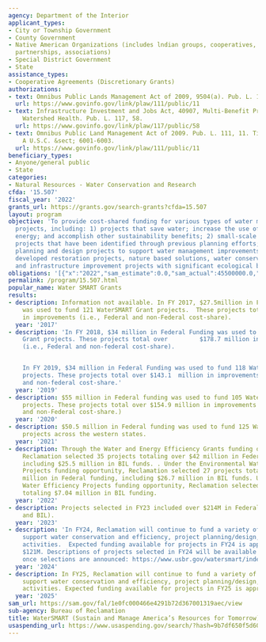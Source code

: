 ```yaml
---
agency: Department of the Interior
applicant_types:
- City or Township Government
- County Government
- Native American Organizations (includes lndian groups, cooperatives, corporations,
  partnerships, associations)
- Special District Government
- State
assistance_types:
- Cooperative Agreements (Discretionary Grants)
authorizations:
- text: Omnibus Public Lands Management Act of 2009, 9504(a). Pub. L. 111, 11.
  url: https://www.govinfo.gov/link/plaw/111/public/11
- text: Infrastructure Investment and Jobs Act, 40907, Multi-Benefit Projects to Improve
    Watershed Health. Pub. L. 117, 58.
  url: https://www.govinfo.gov/link/plaw/117/public/58
- text: Omnibus Public Land Management Act of 2009. Pub. L. 111, 11. Title VI, Subtitle
    A U.S.C. &sect; 6001-6003.
  url: https://www.govinfo.gov/link/plaw/111/public/11
beneficiary_types:
- Anyone/general public
- State
categories:
- Natural Resources - Water Conservation and Research
cfda: '15.507'
fiscal_year: '2022'
grants_url: https://grants.gov/search-grants?cfda=15.507
layout: program
objective: 'To provide cost-shared funding for various types of water management improvement
  projects, including: 1) projects that save water; increase the use of renewable
  energy; and accomplish other sustainability benefits; 2) small-scale water efficiency
  projects that have been identified through previous planning efforts; 3) collaborative
  planning and design projects to support water management improvements; and 4) collaboratively
  developed restoration projects, nature based solutions, water conservation projects,
  and infrastructure improvement projects with significant ecological benefits.'
obligations: '[{"x":"2022","sam_estimate":0.0,"sam_actual":45500000.0,"usa_spending_actual":64416998.42},{"x":"2023","sam_estimate":0.0,"sam_actual":94959999.0,"usa_spending_actual":94958992.69},{"x":"2024","sam_estimate":121500000.0,"sam_actual":0.0,"usa_spending_actual":136552154.8}]'
permalink: /program/15.507.html
popular_name: Water SMART Grants
results:
- description: Information not available. In FY 2017, $27.5million in Federal funding
    was used to fund 121 WaterSMART Grant projects.  These projects total over $115.7million
    in improvements (i.e., Federal and non-Federal cost-share).
  year: '2017'
- description: 'In FY 2018, $34 million in Federal Funding was used to fund 120 WaterSMART
    Grant projects. These projects total over         $178.7 million in improvements
    (i.e., Federal and non-federal cost-share).


    In FY 2019, $34 million in Federal Funding was used to fund 118 WaterSMART Grant
    projects. These projects total over $143.1  million in improvements (i.e., Federal
    and non-federal cost-share.'
  year: '2019'
- description: $55 million in Federal funding was used to fund 105 WaterSMART Grants
    projects. These projects total over $154.9 million in improvements (i.e. Federal
    and non-Federal cost-share.)
  year: '2020'
- description: $50.5 million in Federal funding was used to fund 125 WaterSMART Grants
    projects across the western states.
  year: '2021'
- description: Through the Water and Energy Efficiency Grants funding opportunity,
    Reclamation selected 35 projects totaling over $42 million in Federal funding,
    including $25.5 million in BIL funds. . Under the Environmental Water Resources
    Projects funding opportunity, Reclamation selected 27 projects totaling $36.1
    million in Federal funding, including $26.7 million in BIL funds. Under the Small-Scale
    Water Efficiency Projects funding opportunity, Reclamation selected 82 projects
    totaling $7.04 million in BIL funding.
  year: '2022'
- description: Projects selected in FY23 included over $214M in Federal funding (appropriations
    and BIL).
  year: '2023'
- description: 'In FY24, Reclamation will continue to fund a variety of projects that
    support water conservation and efficiency, project planning/design, and restoration
    activities.  Expected funding available for projects in FY24 is approximately
    $121M. Descriptions of projects selected in FY24 will be available on the website
    once selections are announced: https://www.usbr.gov/watersmart/index.html'
  year: '2024'
- description: In FY25, Reclamation will continue to fund a variety of projects that
    support water conservation and efficiency, project planning/design, and restoration
    activities. Expected funding available for projects in FY25 is approximately $23M.
  year: '2025'
sam_url: https://sam.gov/fal/1e0fc000466e4291b72d367001319aec/view
sub-agency: Bureau of Reclamation
title: WaterSMART (Sustain and Manage America’s Resources for Tomorrow)
usaspending_url: https://www.usaspending.gov/search/?hash=9b7df650f5d6051a135d1905535ca95a
---
```

